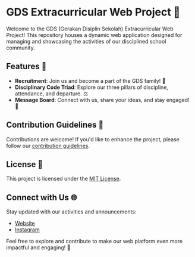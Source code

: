 # GDS Extracurricular Web Project 🚀

Welcome to the GDS (Gerakan Disiplin Sekolah) Extracurricular Web Project! This repository houses a dynamic web application designed for managing and showcasing the activities of our disciplined school community.

## Features 🌟
- **Recruitment**: Join us and become a part of the GDS family! 🤝
- **Disciplinary Code Triad**: Explore our three pillars of discipline, attendance, and departure. ⚖️
- **Message Board**: Connect with us, share your ideas, and stay engaged! 💬

## Contribution Guidelines 🤝
Contributions are welcome! If you'd like to enhance the project, please follow our [contribution guidelines](CONTRIBUTING.md).

## License 📜
This project is licensed under the [MIT License](LICENSE).

## Connect with Us 🌐
Stay updated with our activities and announcements:
- [Website](commingsoon)
- [Instagram](https://www.instagram.com/gdsdjayaa_?igsh=MThyZng3enUzYzMybw==)

Feel free to explore and contribute to make our web platform even more impactful and engaging! 🚀
